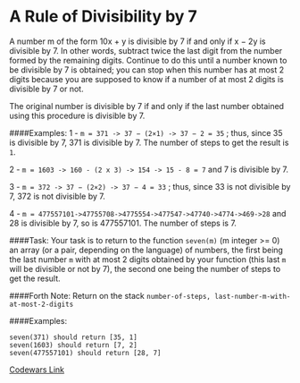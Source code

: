 # A Rule of Divisibility by 7

A number m of the form 10x + y is divisible by 7 if and only if x − 2y is divisible by 7. In other words, subtract twice
the last digit from the number formed by the remaining digits. Continue to do this until a number known to be divisible
by 7 is obtained; you can stop when this number has at most 2 digits because you are supposed to know if a number of at
most 2 digits is divisible by 7 or not.

The original number is divisible by 7 if and only if the last number obtained using this procedure is divisible by 7.

####Examples:
1 - `m = 371 -> 37 − (2×1) -> 37 − 2 = 35` ; thus, since 35 is divisible by 7, 371 is divisible by 7.
The number of steps to get the result is `1`.

2 - `m = 1603 -> 160 - (2 x 3) -> 154 -> 15 - 8 = 7` and 7 is divisible by 7.

3 - `m = 372 -> 37 − (2×2) -> 37 − 4 = 33` ; thus, since 33 is not divisible by 7, 372 is not divisible by 7.

4 - `m = 477557101->47755708->4775554->477547->47740->4774->469->28` and 28 is divisible by 7, so is 477557101. The
number of steps is 7.

####Task:
Your task is to return to the function `seven(m)` (m integer >= 0) an array (or a pair, depending on the language) of
numbers, the first being the last number `m` with at most 2 digits obtained by your function (this last `m` will be
divisible or not by 7), the second one being the number of steps to get the result.

####Forth Note:
Return on the stack `number-of-steps, last-number-m-with-at-most-2-digits`

####Examples:
```
seven(371) should return [35, 1]
seven(1603) should return [7, 2]
seven(477557101) should return [28, 7]
```

[Codewars Link](https://www.codewars.com/kata/55e6f5e58f7817808e00002e/csharp)